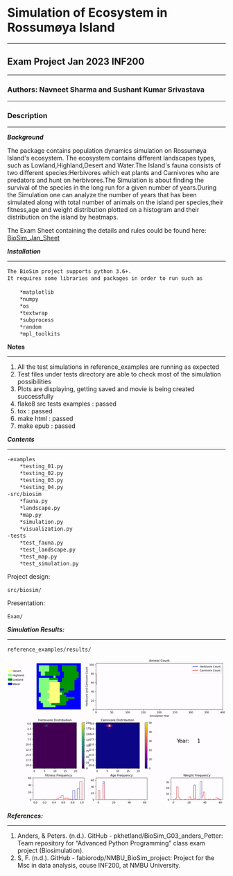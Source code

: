 # Simulation of Ecosystem in Rossumøya Island
***
## Exam Project Jan 2023 INF200
***
### Authors: Navneet Sharma and Sushant Kumar Srivastava
***

### Description
***
***Background***

The package contains population dynamics simulation on Rossumøya Island's ecosystem.
The ecosystem contains different landscapes types, such as Lowland,Highland,Desert 
and Water.The Island's fauna consists of two different species:Herbivores which eat 
plants and Carnivores who are predators and hunt on herbivores.The Simulation is about
finding the survival of the species in the long run for a given number of years.During the 
Simulation one can analyze the number of years that has been simulated along with total 
number of animals on the island per species,their fitness,age and weight distribution 
plotted on a histogram and their distribution on the island by heatmaps.

The Exam Sheet containing the details and rules could be found here:
[BioSim_Jan_Sheet](https://gitlab.com/nmbu.no/emner/inf200/h2022/january-block-teams/a36_navneet_sushant/biosim-a36-navneet-sushant/-/blob/main/INF200_H22_BioSimJan_v1.pdf)

***Installation***
***
```
The BioSim project supports python 3.6+.
It requires some libraries and packages in order to run such as 

    *matplotlib
    *numpy
    *os
    *textwrap
    *subprocess
    *random
    *mpl_toolkits
```
**Notes**
***
1. All the test simulations in reference_examples are running as expected
1. Test files under tests directory are able to check most of the simulation possibilities
1. Plots are displaying, getting saved and movie is being created successfully
1. flake8 src tests examples : passed
1. tox : passed
1. make html : passed
1. make epub : passed


***Contents***
***
```
-examples
    *testing_01.py
    *testing_02.py
    *testing_03.py
    *testing_04.py
-src/biosim
    *fauna.py
    *landscape.py
    *map.py
    *simulation.py
    *visualization.py
-tests
    *test_fauna.py
    *test_landscape.py
    *test_map.py
    *test_simulation.py
```

Project design:
```
src/biosim/
```

Presentation:
```
Exam/
```

***Simulation Results:***
***
```
reference_examples/results/
```
![](/Exam/sample.gif)

***References:***
***

1. Anders, & Peters. (n.d.). GitHub - pkhetland/BioSim_G03_anders_Petter: Team repository for 
   “Advanced Python Programming” class exam project (Biosimulation).
2. S, F. (n.d.). GitHub - fabiorodp/NMBU_BioSim_project: Project for the Msc in data analysis, 
   couse INF200, at NMBU University.


